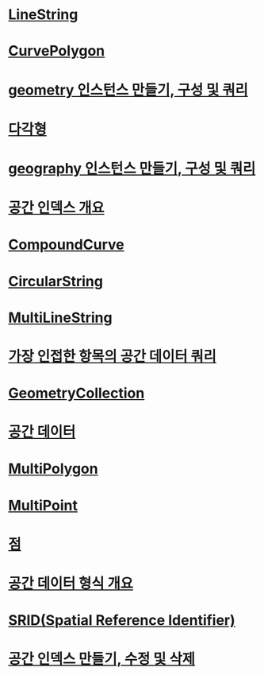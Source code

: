 # [LineString](linestring.md)
# [CurvePolygon](curvepolygon.md)
# [geometry 인스턴스 만들기, 구성 및 쿼리](create-construct-and-query-geometry-instances.md)
# [다각형](polygon.md)
# [geography 인스턴스 만들기, 구성 및 쿼리](create-construct-and-query-geography-instances.md)
# [공간 인덱스 개요](spatial-indexes-overview.md)
# [CompoundCurve](compoundcurve.md)
# [CircularString](circularstring.md)
# [MultiLineString](multilinestring.md)
# [가장 인접한 항목의 공간 데이터 쿼리](query-spatial-data-for-nearest-neighbor.md)
# [GeometryCollection](geometrycollection.md)
# [공간 데이터](spatial-data-sql-server.md)
# [MultiPolygon](multipolygon.md)
# [MultiPoint](multipoint.md)
# [점](point.md)
# [공간 데이터 형식 개요](spatial-data-types-overview.md)
# [SRID(Spatial Reference Identifier)](spatial-reference-identifiers-srids.md)
# [공간 인덱스 만들기, 수정 및 삭제](create-modify-and-drop-spatial-indexes.md)
